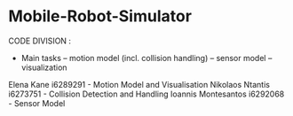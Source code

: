 # Mobile-Robot-Simulator

CODE DIVISION :

* Main tasks
– motion model (incl. 
collision handling)
– sensor model
– visualization

Elena Kane i6289291 - Motion Model and Visualisation
Nikolaos Ntantis i6273751 - Collision Detection and Handling
Ioannis Montesantos i6292068 - Sensor Model
